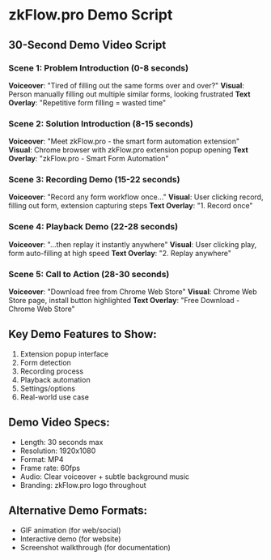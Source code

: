 # zkFlow.pro Demo Script

## 30-Second Demo Video Script

### Scene 1: Problem Introduction (0-8 seconds)
**Voiceover**: "Tired of filling out the same forms over and over?"
**Visual**: Person manually filling out multiple similar forms, looking frustrated
**Text Overlay**: "Repetitive form filling = wasted time"

### Scene 2: Solution Introduction (8-15 seconds)  
**Voiceover**: "Meet zkFlow.pro - the smart form automation extension"
**Visual**: Chrome browser with zkFlow.pro extension popup opening
**Text Overlay**: "zkFlow.pro - Smart Form Automation"

### Scene 3: Recording Demo (15-22 seconds)
**Voiceover**: "Record any form workflow once..."
**Visual**: User clicking record, filling out form, extension capturing steps
**Text Overlay**: "1. Record once"

### Scene 4: Playback Demo (22-28 seconds)
**Voiceover**: "...then replay it instantly anywhere"
**Visual**: User clicking play, form auto-filling at high speed
**Text Overlay**: "2. Replay anywhere"

### Scene 5: Call to Action (28-30 seconds)
**Voiceover**: "Download free from Chrome Web Store"
**Visual**: Chrome Web Store page, install button highlighted
**Text Overlay**: "Free Download - Chrome Web Store"

## Key Demo Features to Show:
1. Extension popup interface
2. Form detection
3. Recording process
4. Playback automation
5. Settings/options
6. Real-world use case

## Demo Video Specs:
- Length: 30 seconds max
- Resolution: 1920x1080
- Format: MP4
- Frame rate: 60fps
- Audio: Clear voiceover + subtle background music
- Branding: zkFlow.pro logo throughout

## Alternative Demo Formats:
- GIF animation (for web/social)
- Interactive demo (for website)
- Screenshot walkthrough (for documentation)
